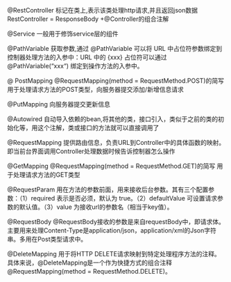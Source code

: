 @RestController
标记在类上,表示该类处理http请求,并且返回json数据
RestController = ResponseBody +@Controller的组合注解

@Service
一般用于修饰service层的组件

@PathVariable
获取参数,通过 @PathVariable 可以将 URL 中占位符参数绑定到控制器处理方法的入参中：URL 中的 {xxx} 占位符可以通过@PathVariable(“xxx“) 绑定到操作方法的入参中。

@ PostMapping
@RequestMapping(method = RequestMethod.POST)的简写
用于处理请求方法的POST类型，向服务器提交添加/新增信息请求

@PutMapping
向服务器提交更新信息

@Autowired
自动导入依赖的bean,将其他的类，接口引入，类似于之前的类的初始化等，用这个注解，类或接口的方法就可以直接调用了

@RequestMapping
提供路由信息，负责URL到Controller中的具体函数的映射。即当前台界面调用Controller处理数据时候告诉控制器怎么操作

@GetMapping
@RequestMapping(method = RequestMethod.GET)的简写
用于处理请求方法的GET类型

@RequestParam
用在方法的参数前面，用来接收后台参数。其有三个配置参数：（1）required 表示是否必须，默认为 true。（2）defaultValue 可设置请求参数的默认值。（3）value 为接收url的参数名（相当于key值）。

@RequestBody
@RequestBody接收的参数是来自requestBody中，即请求体。主要用来处理Content-Type是application/json，application/xml的Json字符串。多用在Post类型请求中。

@DeleteMapping
用于将HTTP DELETE请求映射到特定处理程序方法的注释。具体来说，@DeleteMapping是一个作为快捷方式的组合注释@RequestMapping(method = RequestMethod.DELETE)。





